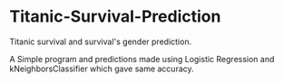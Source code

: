 # Titanic-Survival-Prediction
Titanic survival and survival's gender prediction.

A Simple program and predictions made using Logistic Regression and kNeighborsClassifier which gave same accuracy.
